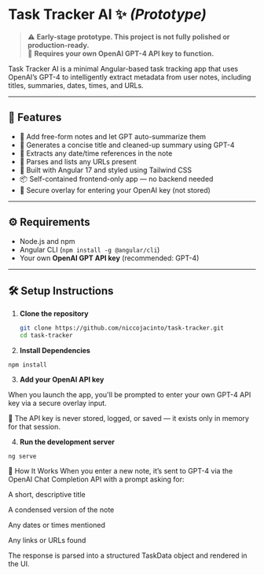 # Task Tracker AI ✨ _(Prototype)_

> ⚠️ **Early-stage prototype. This project is not fully polished or production-ready.**  
> 🔐 **Requires your own OpenAI GPT-4 API key to function.**

Task Tracker AI is a minimal Angular-based task tracking app that uses OpenAI’s GPT-4 to intelligently extract metadata from user notes, including titles, summaries, dates, times, and URLs.

---

## 🚀 Features

- 📝 Add free-form notes and let GPT auto-summarize them
- 🧠 Generates a concise title and cleaned-up summary using GPT-4
- 📅 Extracts any date/time references in the note
- 🔗 Parses and lists any URLs present
- 🎨 Built with Angular 17 and styled using Tailwind CSS
- 📦 Self-contained frontend-only app — no backend needed
- 🔐 Secure overlay for entering your OpenAI key (not stored)

---

## ⚙️ Requirements

- Node.js and npm
- Angular CLI (`npm install -g @angular/cli`)
- Your own **OpenAI GPT API key** (recommended: GPT-4)

---

## 🛠️ Setup Instructions

1. **Clone the repository**

   ```bash
   git clone https://github.com/niccojacinto/task-tracker.git
   cd task-tracker
   ```

2. **Install Dependencies**
  ```
  npm install
  ```

3. **Add your OpenAI API key**

When you launch the app, you'll be prompted to enter your own GPT-4 API key via a secure overlay input.

🚫 The API key is never stored, logged, or saved — it exists only in memory for that session.

4. **Run the development server**
  ```
  ng serve
  ```


📄 How It Works
When you enter a new note, it’s sent to GPT-4 via the OpenAI Chat Completion API with a prompt asking for:

A short, descriptive title

A condensed version of the note

Any dates or times mentioned

Any links or URLs found

The response is parsed into a structured TaskData object and rendered in the UI.

